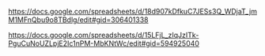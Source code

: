 https://docs.google.com/spreadsheets/d/18d907kDfkuC7JESs3Q_WDjaT_jmM1MFnQbu9o8TBdlg/edit#gid=306401338


https://docs.google.com/spreadsheets/d/15LFjL_zIqJzITk-PguCuNoUZLpjE2Ic1nPM-MbKNtWc/edit#gid=594925040